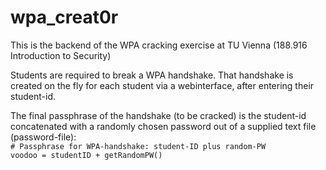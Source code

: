 # wpa_creat0r
 This is the backend of the WPA cracking exercise at TU Vienna (188.916 Introduction to Security)
 
 Students are required to break a WPA handshake. That handshake is created on the fly for each student via a webinterface, after entering their student-id.
 
 The final passphrase of the handshake (to be cracked) is the student-id concatenated with a randomly chosen password out of a supplied text file (password-file):<br />
 ```# Passphrase for WPA-handshake: student-ID plus random-PW```<br />
 ```voodoo = studentID + getRandomPW()```
